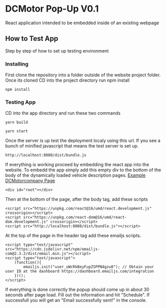 # DCMotor Pop-Up V0.1

React application intended to be embedded inside of an existing webpage

## How to Test App

Step by step of how to set up testing environment

### Installing

First clone the repository into a folder outside of the website project folder.
Once its cloned CD into the project directory run npm install

```
npm install
```

### Testing App

CD into the app directory and run these two commands

```
yarn build
```
```
yarn start
```

Once the server is up test the deployment localy using this url. If you see a bunch of minified javascript that means the test server is set up.

```
http://localhost:8080/dist/bundle.js
```

If everything is working proceed by embedding the react app into the website.
To embedd the app simply add this empty div to the bottom of the body of the dynamically loaded vehicle description pages. [Example DCMotorcompany Page](https://www.dcmotorcompany.com/vehicle-details/2018-audi-q5-2-0t-premium-quattro-backup-camera-portland-or-id-32966059)

```
<div id="root"></div>
```

Then at the bottom of the page, after the body tag, add these scripts

```
<script src="https://unpkg.com/react@16/umd/react.development.js" crossorigin></script>
<script src="https://unpkg.com/react-dom@16/umd/react-dom.development.js" crossorigin></script>
<script src="http://localhost:8080/dist/bundle.js"></script>
```

At the top of the page in the header tag add these emailjs scripts.
```
<script type="text/javascript" src="https://cdn.jsdelivr.net/npm/emailjs-com@2.3.2/dist/email.min.js"></script>
<script type="text/javascript">
    (function(){
        emailjs.init("user_uWcRkBeyFupZSPPN4gzu0"); // Obtain your user ID at the dashboard https://dashboard.emailjs.com/integration
    })();
</script>
```

If everything is done correctly the popup should come up in about 30 seconds after page load. Fill out the information and hit "Schedule". If successfull you will get an "Email successfully sent!" in the console.